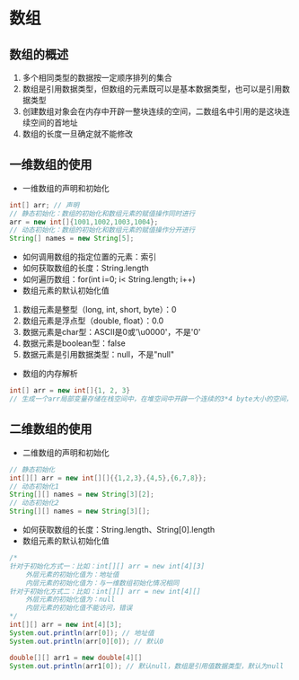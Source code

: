 # 数组
## 数组的概述
1. 多个相同类型的数据按一定顺序排列的集合  
2. 数组是引用数据类型，但数组的元素既可以是基本数据类型，也可以是引用数据类型  
3. 创建数组对象会在内存中开辟一整块连续的空间，二数组名中引用的是这块连续空间的首地址  
4. 数组的长度一旦确定就不能修改  

## 一维数组的使用
- 一维数组的声明和初始化
```java
int[] arr; // 声明
// 静态初始化：数组的初始化和数组元素的赋值操作同时进行
arr = new int[]{1001,1002,1003,1004};
// 动态初始化：数组的初始化和数组元素的赋值操作分开进行
String[] names = new String[5];
```
- 如何调用数组的指定位置的元素：索引
- 如何获取数组的长度：String.length
- 如何遍历数组：for(int i=0; i< String.length; i++)
- 数组元素的默认初始化值
1. 数组元素是整型（long, int, short, byte）：0  
2. 数组元素是浮点型（double, float）：0.0  
3. 数据元素是char型：ASCII是0或'\u0000'，不是'0'  
4. 数据元素是boolean型：false  
5. 数据元素是引用数据类型：null，不是"null"
- 数组的内存解析
```java
int[] arr = new int[]{1, 2, 3}
// 生成一个arr局部变量存储在栈空间中，在堆空间中开辟一个连续的3*4 byte大小的空间，栈空间中arr存储堆空间开辟的12byte大小的空间的首地址值
```

## 二维数组的使用
- 二维数组的声明和初始化
```java
// 静态初始化
int[][] arr = new int[][]{{1,2,3},{4,5},{6,7,8}};
// 动态初始化1
String[][] names = new String[3][2];
// 动态初始化2
String[][] names = new String[3][];
```
- 如何获取数组的长度：String.length、String[0].length
- 数组元素的默认初始化值  
```java
/*
针对于初始化方式一：比如：int[][] arr = new int[4][3]
    外层元素的初始化值为：地址值
    内层元素的初始化值为：与一维数组初始化情况相同
针对于初始化方式二：比如：int[][] arr = new int[4][]
    外层元素的初始化值为：null
    内层元素的初始化值不能访问，错误
*/
int[][] arr = new int[4][3];
System.out.println(arr[0]); // 地址值
System.out.println(arr[0][0]); // 默认0

double[][] arr1 = new double[4][]
System.out.println(arr1[0]); // 默认null，数组是引用值数据类型，默认为null
```
